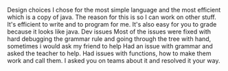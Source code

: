 Design choices
I chose for the most simple language and the most efficient which is a copy of java. The reason for this is so I can work on other stuff. It's efficient to write and to program for me. It's also easy for you to grade because it looks like java.
Dev issues
Most of the issues were fixed with hard debugging the grammar rule and going through the tree with hand, sometimes i would ask my friend to help 
Had an issue with grammar and asked the teacher to help.
Had issues with functions, how to make them work and call them. I asked you on teams about it and resolved it your way. 

